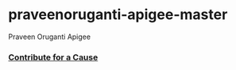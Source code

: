 # praveenoruganti-apigee-master
Praveen Oruganti Apigee

### [Contribute for a Cause](http://bit.ly/2WryDT8)
